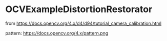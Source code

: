 # OCVExampleDistortionRestorator
from https://docs.opencv.org/4.x/d4/d94/tutorial_camera_calibration.html

pattern: https://docs.opencv.org/4.x/pattern.png
